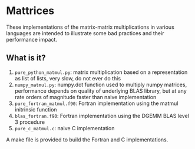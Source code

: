 Mattrices
=========

These implementations of the matrix-matrix multiplications in various
languages are intended to illustrate some bad practices and their
performance impact.

What is it?
-----------
1. `pure_python_matmul.py`: matrix multiplication based on a representation
   as list of lists, very slow, do not ever do this
2. `numpy_matmul.py`: numpy.dot function used to multiply numpy matrices,
   performance depends on quality of underlying BLAS library, but at any
   rate orders of magnitude faster than naive implementation
3. `pure_fortran_matmul.f90`: Fortran implementation using the matmul
   initrinsic function
4. `blas_fortran.f90`: Fortran implementation using the DGEMM BLAS level 3
   procedure
5. `pure_c_matmul.c`: naive C implementation

A make file is provided to build the Fortran and C implementations.

